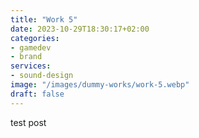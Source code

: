 ```yaml
---
title: "Work 5"
date: 2023-10-29T18:30:17+02:00
categories: 
- gamedev
- brand
services: 
- sound-design
image: "/images/dummy-works/work-5.webp"
draft: false
---
```


test post

